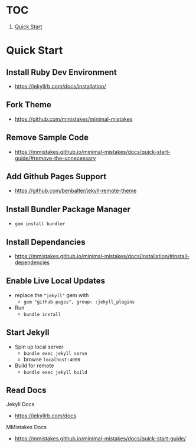 # TOC
1. [Quick Start](#quick-start)

# Quick Start

## Install Ruby Dev Environment
- https://jekyllrb.com/docs/installation/

## Fork Theme
- https://github.com/mmistakes/minimal-mistakes

## Remove Sample Code
- https://mmistakes.github.io/minimal-mistakes/docs/quick-start-guide/#remove-the-unnecessary

## Add Github Pages Support
- https://github.com/benbalter/jekyll-remote-theme

## Install Bundler Package Manager
- ```gem install bundler```

## Install Dependancies
- https://mmistakes.github.io/minimal-mistakes/docs/installation/#install-dependencies

## Enable Live Local Updates
- replace the ```"jekyll"``` gem with
    + ```gem "github-pages", group: :jekyll_plugins```
- Run
    + ```bundle install```

## Start Jekyll
- Spin up local server
    + ```bundle exec jekyll serve```
    + browse ```localhost:4000```
- Build for remote
    + ```bundle exec jekyll build```

## Read Docs
Jekyll Docs
- https://jekyllrb.com/docs

MMistakes Docs
- https://mmistakes.github.io/minimal-mistakes/docs/quick-start-guide/